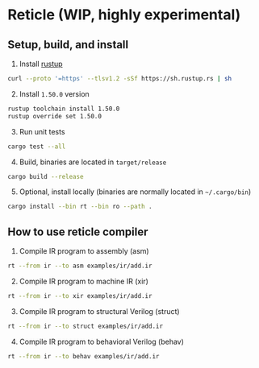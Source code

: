 # Reticle (WIP, highly experimental)

## Setup, build, and install

1. Install [rustup](https://www.rust-lang.org/tools/install)
```bash
curl --proto '=https' --tlsv1.2 -sSf https://sh.rustup.rs | sh
```
2. Install `1.50.0` version
```bash
rustup toolchain install 1.50.0
rustup override set 1.50.0
```
3. Run unit tests
```bash
cargo test --all
```
4. Build, binaries are located in `target/release`
```bash
cargo build --release
```
5. Optional, install locally (binaries are normally located in `~/.cargo/bin`)
```bash
cargo install --bin rt --bin ro --path .
```

## How to use reticle compiler

1. Compile IR program to assembly (asm)
```bash
rt --from ir --to asm examples/ir/add.ir
```
2. Compile IR program to machine IR (xir)
```bash
rt --from ir --to xir examples/ir/add.ir
```
3. Compile IR program to structural Verilog (struct)
```bash
rt --from ir --to struct examples/ir/add.ir
```
4. Compile IR program to behavioral Verilog (behav)
```bash
rt --from ir --to behav examples/ir/add.ir
```
